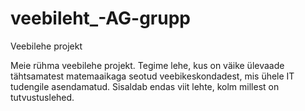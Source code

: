 # veebileht_-AG-grupp
Veebilehe projekt

Meie rühma veebilehe projekt. Tegime lehe, kus on väike ülevaade tähtsamatest matemaaikaga seotud veebikeskondadest, mis ühele IT tudengile asendamatud.
Sisaldab endas viit lehte, kolm millest on tutvustuslehed.
